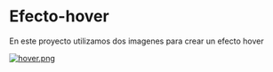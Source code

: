 # Efecto-hover

En este proyecto utilizamos dos imagenes para crear un efecto hover

[![hover.png](https://i.postimg.cc/HjDLSc46/hover.png)](https://postimg.cc/N2DYF0nX)
